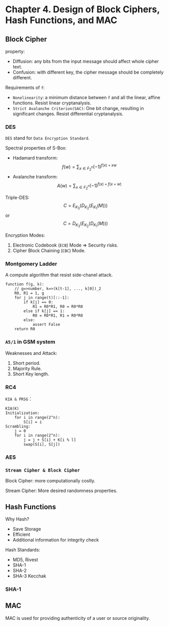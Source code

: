 # Chapter 4. Design of Block Ciphers, Hash Functions, and MAC

## Block Cipher

property:

- Diffusion: any bits from the input message should affect whole cipher text.
- Confusion: with different key, the cipher message should be completely different.

Requirements of `f`:

- `Nonelinearity`: a minimum distance between `f` and all the linear, affine functions. Resist linear cryptanalysis.
- `Strict Avalanche Criterion(SAC)`: One bit change, resulting in significant changes. Resist differential cryptanalysis.

### DES

`DES` stand for `Data Encryption Standard`.

Spectral properties of S-Box:

- Hadamard transform: $$\displaystyle f(w) = \sum_{x \in F_2^n} (-1)^{f(x) + xw}$$
- Avalanche transform: $$\displaystyle A(w) = \sum_{x \in F_2^n} (-1)^{f(x) + f(x + w)}$$

Triple-DES: $$C = E_{K_3} (D_{K_2} (E_{K_1}(M)))$$ or $$C = D_{K_3} (E_{K_2} (D_{K_1}(M)))$$

Encryption Modes:

1. Electronic Codebook (`ECB`) Mode => Security risks.
2. Cipher Block Chaining (`CBC`) Mode.

### Montgomery Ladder

A compute algorithm that resist side-chanel attack.

```pseudocode
function f(g, k):
	// g=>number, k=>(k[t-1], ..., k[0])_2
	R0, R1 = 1, g
	for j in range(t)[::-1]:
		if k[j] == 0:
			R1 = R0*R1, R0 = R0*R0
		else if k[j] == 1:
			R0 = R0*R1, R1 = R0*R0
		else:
			assert False
	return R0
```

### `A5/1` in GSM system

Weaknesses and Attack:

1. Short period.
2. Majority Rule.
3. Short Key length.

### RC4

`KIA & PRSG`：

```pseudocode
KIA(K)
Initialization:
	for i in range(2^n):
		S[i] = i
Scrambling:
	j = 0
	for i in range(2^n):
		j = j + S[i] + K[i % l]
		swap(S[i], S[j])
```

### AES

### `Stream Cipher & Block Cipher`

Block Cipher: more computationally costly.

Stream Cipher: More desired randomness properties.

## Hash Functions

Why Hash?

- Save Storage
- Efficient
- Additional information for integrity check

Hash Standards:

- MD5, Rivest
- SHA-1
- SHA-2
- SHA-3 Kecchak

### SHA-1

## MAC

MAC is used for providing authenticity of a user or source originality.

